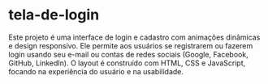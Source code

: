 # tela-de-login
Este projeto é uma interface de login e cadastro com animações dinâmicas e design responsivo. Ele permite aos usuários se registrarem ou fazerem login usando seu e-mail ou contas de redes sociais (Google, Facebook, GitHub, LinkedIn). O layout é construído com HTML, CSS e JavaScript, focando na experiência do usuário e na usabilidade.
